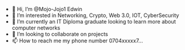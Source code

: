 - 👋 Hi, I’m @Mojo-Jojo1 Edwin
- 👀 I’m interested in Networking, Crypto, Web 3.0, IOT, CyberSecurity
- 🌱 I’m currently an IT Diploma graduate looking to learn more about computer networks
- 💞️ I’m looking to collaborate on projects
- 📫 How to reach me my phone number 0704xxxxx7...

<!---
Mojo-Jojo1/Mojo-Jojo1 is a ✨ special ✨ repository because its `README.md` (this file) appears on your GitHub profile.
You can click the Preview link to take a look at your changes.
--->
